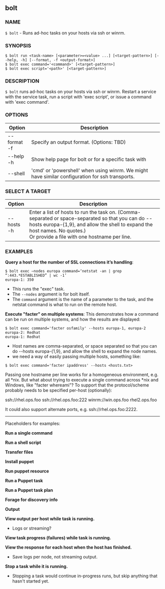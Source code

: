 ## bolt

### NAME
`$ bolt` - Runs ad-hoc tasks on your hosts via ssh or winrm.

### SYNOPSIS
~~~
$ bolt run <task-name> [<parameter>=<value> ...] [<target-pattern>] [--help, -h] [--format, -f <output-format>]
$ bolt exec command='<command>' [<target-pattern>]
$ bolt exec script='<path>' [<target-pattern>]
~~~

### DESCRIPTION
`$ bolt` runs ad-hoc tasks on your hosts via ssh or winrm. Restart a service with the service task, run a script with 'exec script', or issue a command with 'exec command'.   

### OPTIONS

Option | Description
----------------------------- | --------------------------
--format <br>-f | Specify an output format. (Options: TBD)
--help <br>-h  | Show help page for bolt or for a specific task with <task-name>
--shell | 'cmd' or 'powershell' when using winrm. We might have similar configuration for ssh transports.

### SELECT A TARGET

Option | Description
----------------------------- | --------------------------
--hosts <br>-h | Enter a list of hosts to run the task on. (Comma-separated or space-separated so that you can do --hosts europa-{1,9}, and allow the shell to expand the host names. No quotes.) <br> Or provide a file with one hostname per line.



### EXAMPLES


**Query a host for the number of SSL connections it’s handling**:
~~~
$ bolt exec —nodes europa command=‘netstat -an | grep “:443.*ESTABLISHED” | wc -1’
europa-1: 350

~~~
- This runs the "exec" task. 
- The `--nodes` argument is for bolt itself. 
- The `command` argument is the name of a parameter to the task, and the netstat command is what to run on the remote host.




**Execute "facter" on multiple systems**:
This demonstrates how a command can be run on multiple systems, and how the results are displayed:
~~~
$ bolt exec command='facter osfamily' --hosts europa-1, europa-2
europa-2: Redhat
europa-1: Redhat

~~~
- Host names are comma-separated, or space separated so that you can do --hosts europa-{1,9}, and allow the shell to expand the node names. 
- we need a way of easily passing multiple hosts, something like:
~~~
$ bolt exec command='facter ipaddress' --hosts <hosts.txt>
~~~
Passing one hostname per line works for a homogeneous environment, e.g. all *nix. But what about trying to execute a single command across *nix and Windows, like "facter whereami"? To support that the protocol/scheme probably needs to be specified per-host (optionally):

ssh://rhel.ops.foo
ssh://rhel.ops.foo:222
winrm://win.ops.foo
rhel2.ops.foo

It could also support alternate ports, e.g. ssh://rhel.ops.foo:2222.


--- 
Placeholders for examples:

**Run a single command**

**Run a shell script**

**Transfer files**

**Install puppet**

**Run puppet resource**

**Run a Puppet task**

**Run a Puppet task plan**

**Forage for discovery info**


**Output**

**View output per host while task is running.**
- Logs or streaming?

**View task progress (failures) while task is running.**

**View the response for each host when the host has finished.**
- Save logs per node, not streaming output.

**Stop a task while it is running.**
- Stopping a task would continue in-progress runs, but skip anything that hasn't started yet.

